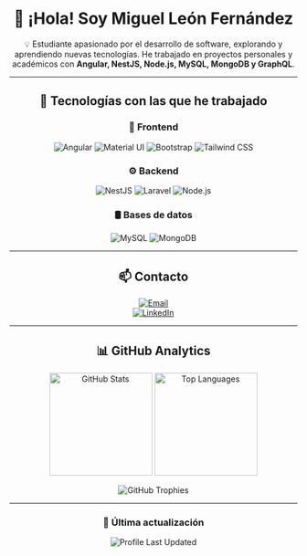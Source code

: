 <div align="center">

# 👋 ¡Hola! Soy Miguel León Fernández

💡 Estudiante apasionado por el desarrollo de software, explorando y aprendiendo nuevas tecnologías. He trabajado en proyectos personales y académicos con **Angular, NestJS, Node.js, MySQL, MongoDB y GraphQL**.  

---

## 🚀 Tecnologías con las que he trabajado  

### 📌 **Frontend**  
![Angular](https://img.shields.io/badge/Angular-DD0031?style=for-the-badge&logo=angular&logoColor=white)
![Material UI](https://img.shields.io/badge/Material--UI-0081CB?style=for-the-badge&logo=mui&logoColor=white)
![Bootstrap](https://img.shields.io/badge/Bootstrap-7952B3?style=for-the-badge&logo=bootstrap&logoColor=white)
![Tailwind CSS](https://img.shields.io/badge/Tailwind%20CSS-38B2AC?style=for-the-badge&logo=tailwind-css&logoColor=white)

### ⚙️ **Backend**  
![NestJS](https://img.shields.io/badge/NestJS-E0234E?style=for-the-badge&logo=nestjs&logoColor=white)
![Laravel](https://img.shields.io/badge/Laravel-FF2D20?style=for-the-badge&logo=laravel&logoColor=white)
![Node.js](https://img.shields.io/badge/Node.js-43853D?style=for-the-badge&logo=node.js&logoColor=white)

### 🛢 **Bases de datos**  
![MySQL](https://img.shields.io/badge/MySQL-4479A1?style=for-the-badge&logo=mysql&logoColor=white)
![MongoDB](https://img.shields.io/badge/MongoDB-4EA94B?style=for-the-badge&logo=mongodb&logoColor=white)

---

## 📫 Contacto  
[![Email](https://img.shields.io/badge/Email-D14836?style=for-the-badge&logo=gmail&logoColor=white)](mailto:miguellefer@gmail.com)  
[![LinkedIn](https://img.shields.io/badge/LinkedIn-0077B5?style=for-the-badge&logo=linkedin&logoColor=white)](https://www.linkedin.com/in/miguel-le%C3%B3n-fern%C3%A1ndez-270123270/)

---

## 📊 GitHub Analytics  

<div align="center">
  <img src="https://github-readme-stats.vercel.app/api?username=Migueleonfer27&show_icons=true&theme=radical" alt="GitHub Stats" height="180px"/>
  <img src="https://github-readme-stats.vercel.app/api/top-langs/?username=Migueleonfer27&layout=compact&theme=radical" alt="Top Languages" height="180px"/>
</div>

![GitHub Trophies](https://github-profile-trophy.vercel.app/?username=Migueleonfer27&theme=radical)

---

### 🚀 Última actualización  
![Profile Last Updated](https://img.shields.io/github/last-commit/Migueleonfer27/Migueleonfer27?label=Last%20updated&style=flat)  

</div>
